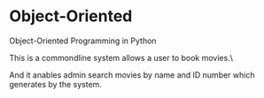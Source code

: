 # Object-Oriented
Object-Oriented Programming in Python

This is a commondline system allows a user to book movies.\

And it anables admin search movies by name and ID number which generates by the system.
